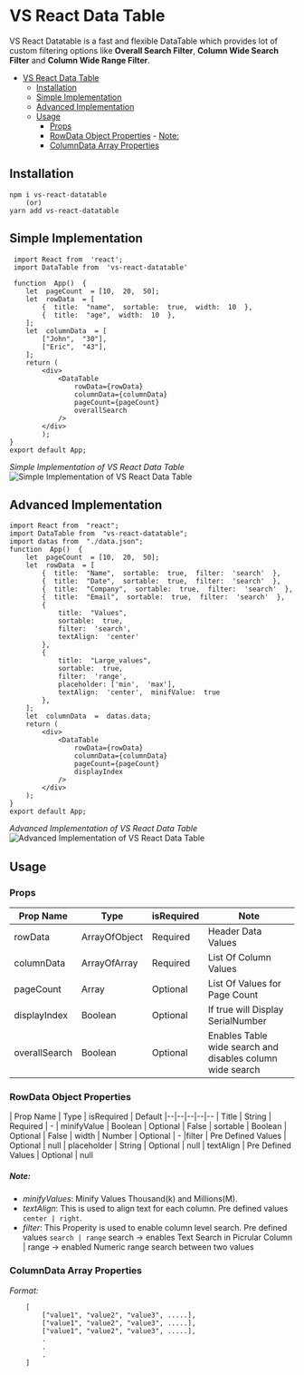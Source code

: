 # VS React Data Table

VS React Datatable is a fast and flexible DataTable which provides lot of custom filtering options like **Overall Search Filter**, **Column Wide Search Filter** and **Column Wide Range Filter**. 

- [VS React Data Table](#vs-react-data-table)
	- [Installation](#installation)
	- [Simple Implementation](#simple-implementation)
	- [Advanced Implementation](#advanced-implementation)
	- [Usage](#usage)
		- [Props](#props)
		- [RowData Object Properties](#rowdata-object-properties)
				- [Note:](#note)
		- [ColumnData Array Properties](#columndata-array-properties)

## Installation
    npm i vs-react-datatable
		(or)
	yarn add vs-react-datatable

## Simple Implementation
	 import React from  'react';
	 import DataTable from  'vs-react-datatable'
	 
	 function  App()  {
		let  pageCount  = [10,  20,  50];
		let  rowData  = [
			{  title:  "name",  sortable:  true,  width:  10  },
			{  title:  "age",  width:  10  },
		];
		let  columnData  = [
			["John",  "30"],
			["Eric",  "43"],
		];
		return (
			<div>
				<DataTable
					rowData={rowData}
					columnData={columnData}
					pageCount={pageCount}
					overallSearch
				/>
			</div>
			);
	}
	export default App;
	
*Simple Implementation of VS React Data Table*
![Simple Implementation of VS React Data Table](https://drive.google.com/uc?export=view&id=1GzY1uz2UaHu8uWajWtmzrYpTOkLLZbI6)
## Advanced Implementation

    import React from  "react";
	import DataTable from  "vs-react-datatable";
	import datas from  "./data.json";
	function  App()  {
		let  pageCount  = [10,  20,  50];
		let  rowData  = [
			{  title:  "Name",  sortable:  true,  filter:  'search'  },
			{  title:  "Date",  sortable:  true,  filter:  'search'  },
			{  title:  "Company",  sortable:  true,  filter:  'search'  },
			{  title:  "Email",  sortable:  true,  filter:  'search'  },
			{  
				title:  "Values",  
				sortable:  true,  
				filter:  'search',  
				textAlign:  'center'  
			},
			{  
				title:  "Large_values", 
				sortable:  true,  
				filter:  'range',  
				placeholder: ['min',  'max'],  
				textAlign:  'center',  minifValue:  true  
			},
		];
		let  columnData  =  datas.data;
		return (
			<div>
				<DataTable
					rowData={rowData}
					columnData={columnData}
					pageCount={pageCount}
					displayIndex
				/>
			</div>
		);
	}
	export default App;

*Advanced Implementation of VS React Data Table*
![Advanced Implementation of VS React Data Table](https://drive.google.com/uc?export=view&id=1oyygti_Tev6t1ORcyB022RHO0yoN-WNu)
## Usage
### Props
| Prop Name | Type | isRequired | Note
|--|--|--|--
| rowData | ArrayOfObject | Required | Header Data Values
| columnData | ArrayOfArray | Required | List Of Column Values 
| pageCount | Array | Optional | List Of Values for Page Count
| displayIndex | Boolean | Optional | If true will Display SerialNumber
| overallSearch | Boolean | Optional | Enables Table wide search and disables column wide search

### RowData Object Properties
| Prop Name | Type | isRequired | Default
|--|--|--|--|--
| Title | String | Required | -
| minifyValue | Boolean | Optional | False
| sortable | Boolean | Optional | False
| width | Number | Optional | -
|filter | Pre Defined Values | Optional | null
| placeholder | String | Optional | null
| textAlign | Pre Defined Values | Optional | null


##### Note: 
- *minifyValues*: Minify Values Thousand(k) and Millions(M). 
- *textAlign*:  This is used to align text for each column. Pre defined values  `center | right`. 
- *filter*: This Properity is used to enable column level search.  Pre defined values 		          			`search | range` search -> enables Text Search in Picrular Column | range -> enabled Numeric range search between two values

### ColumnData Array Properties
*Format:*

    	[
			["value1", "value2", "value3", .....],
			["value1", "value2", "value3", .....],
			["value1", "value2", "value3", .....],
			.
			.
			.
		]
